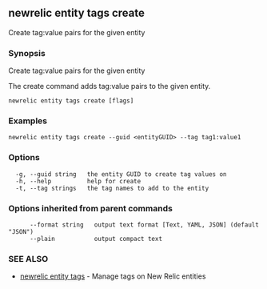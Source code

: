 ## newrelic entity tags create

Create tag:value pairs for the given entity

### Synopsis

Create tag:value pairs for the given entity

The create command adds tag:value pairs to the given entity.


```
newrelic entity tags create [flags]
```

### Examples

```
newrelic entity tags create --guid <entityGUID> --tag tag1:value1
```

### Options

```
  -g, --guid string   the entity GUID to create tag values on
  -h, --help          help for create
  -t, --tag strings   the tag names to add to the entity
```

### Options inherited from parent commands

```
      --format string   output text format [Text, YAML, JSON] (default "JSON")
      --plain           output compact text
```

### SEE ALSO

* [newrelic entity tags](newrelic_entity_tags.md)	 - Manage tags on New Relic entities

